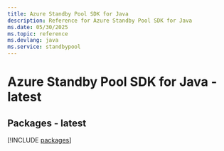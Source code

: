 ```yaml
---
title: Azure Standby Pool SDK for Java
description: Reference for Azure Standby Pool SDK for Java
ms.date: 05/30/2025
ms.topic: reference
ms.devlang: java
ms.service: standbypool
---
```

# Azure Standby Pool SDK for Java - latest
## Packages - latest
[!INCLUDE [packages](standby-pool-index.md)]